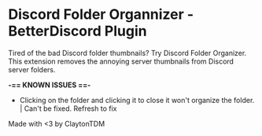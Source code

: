 # Discord Folder Organnizer - BetterDiscord Plugin

Tired of the bad Discord folder thumbnails? Try Discord Folder Organizer.
This extension removes the annoying server thumbnails from Discord server folders.

**-== KNOWN ISSUES ==-**
- Clicking on the folder and clicking it to close it won't organize the folder. | Can't be fixed. Refresh to fix

Made with <3 by ClaytonTDM
